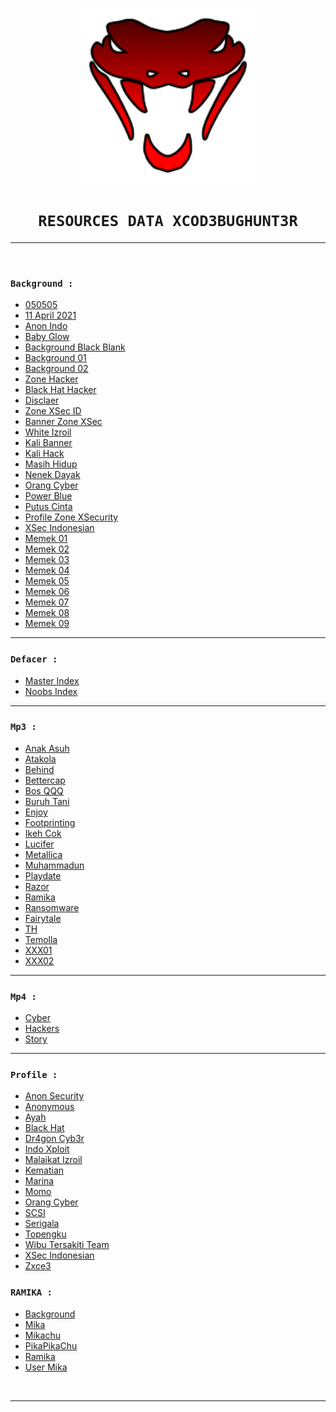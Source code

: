 <center>

<p align="center"><a href="https://www.twitter.com/Xcod3bughunt3r"><img height="280" title="xXxBl4ck5ud0" src="logo.png"/></a></p>

# ``RESOURCES DATA XCOD3BUGHUNT3R``

</center>

<hr><br>

### ``Background :``
* [050505](Background/050505.jpg)
* [11 April 2021](Background/11april.jpeg)
* [Anon Indo](Background/anonindo.jpg)
* [Baby Glow](Background/babyglow.jpg)
* [Background Black Blank](Background/background.png)
* [Background 01](Background/bg01.jpg)
* [Background 02](Background/bg02.jpg)
* [Zone Hacker](Background/bg2memek.jpg)
* [Black Hat Hacker](Background/blackhat.jpg)
* [Disclaer](Background/disclaimer.jpg)
* [Zone XSec ID](Background/icon.jpeg)
* [Banner Zone XSec](Background/index.png)
* [White Izroil](Background/izroil.jpg)
* [Kali Banner](Background/kalibanner.jpg)
* [Kali Hack](Background/KaliHack.png)
* [Masih Hidup](Background/masihhidup.gif)
* [Nenek Dayak](Background/nenekdayak.jpg)
* [Orang Cyber](Background/orangcyber.png)
* [Power Blue](Background/powerblue.gif)
* [Putus Cinta](Background/putuscinta.gif)
* [Profile Zone XSecurity](Background/sec.png)
* [XSec Indonesian](Background/XSecIndo.png)
* [Memek 01](Background/memek01.jpg)
* [Memek 02](Background/memek02.jpg)
* [Memek 03](Background/memek03.jpg)
* [Memek 04](Background/memek04.jpg)
* [Memek 05](Background/memek05.jpg)
* [Memek 06](Background/memek06.jpg)
* [Memek 07](Background/memek07.jpg)
* [Memek 08](Background/memek08.jpg)
* [Memek 09](Background/memek09.jpg)

<hr>

### ``Defacer :``
* [Master Index](Defacer/index.html)
* [Noobs Index](Defacer/noobs.html)

<hr>

### ``Mp3 :``
* [Anak Asuh](Mp3/anakasuh.mp3)
* [Atakola](Mp3/atakola.mp3)
* [Behind](Mp3/behind.mp3)
* [Bettercap](Mp3/bettercap.mp3)
* [Bos QQQ](Mp3/bosqqq.mp3)
* [Buruh Tani](Mp3/buruhtani.mp3)
* [Enjoy](Mp3/enjoy.mp3)
* [Footprinting](Mp3/footprinting.mp3)
* [Ikeh Cok](Mp3/ikehcok.mp3)
* [Lucifer](Mp3/lucifer.mp3)
* [Metallica](Mp3/metallica.mp3)
* [Muhammadun](Mp3/muhammadun.mp3)
* [Playdate](Mp3/playdate.mp3)
* [Razor](Mp3/razor.mp3)
* [Ramika](Mp3/ramika.mp3)
* [Ransomware](Mp3/ransomware.mp3)
* [Fairytale](Mp3/remix-fairytale.mp3)
* [TH](Mp3/th.mp3)
* [Temolla](Mp3/temolla.mp3)
* [XXX01](Mp3/xxx01.mp3)
* [XXX02](Mp3/xxx02.mp3)

<hr>

### ``Mp4 :``
* [Cyber](Mp4/cyber.mp4)
* [Hackers](Mp4/hackers.mp4)
* [Story](Mp4/story.mp4)

<hr>

### ``Profile :``
* [Anon Security](Profile/anonsecurity.png)
* [Anonymous](Profile/anonymous.png)
* [Ayah](Profile/ayah.png)
* [Black Hat](Profile/blackhat.png)
* [Dr4gon Cyb3r](Profile/Dr4gonCyb3r.png)
* [Indo Xploit](Profile/indoxploit.png)
* [Malaikat Izroil](Profile/izroil.png)
* [Kematian](Profile/kematian.png)
* [Marina](Profile/marina.png)
* [Momo](Profile/momo.png)
* [Orang Cyber](Profile/orangcyber.png)
* [SCSI](Profile/scsi.png)
* [Serigala](Profile/serigala.png)
* [Topengku](Profile/topengku.png)
* [Wibu Tersakiti Team](Profile/WibuTersakitiTeam.jpg)
* [XSec Indonesian](Profile/XSecIndo.png)
* [Zxce3](Profile/Zxce3.png)


### ``RAMIKA :``
* [Background](RAMIKA/background.jpg)
* [Mika](RAMIKA/mika.jpeg)
* [Mikachu](RAMIKA/mikachu.jpg)
* [PikaPikaChu](RAMIKA/pikapikachu.jpg)
* [Ramika](RAMIKA/ramika.jpg)
* [User Mika](RAMIKA/usermika.jpg)

<br><hr>
